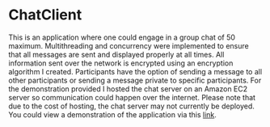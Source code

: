 # ChatClient

This is an application where one could engage in a group chat of 50 maximum. Multithreading and concurrency were implemented to ensure that all messages are sent and displayed properly at all times. All information sent over the network is encrypted using an encryption algorithm I created. Participants have the option of sending a message to all other participants or sending a message private to specific participants. For the demonstration provided I hosted the chat server on an Amazon EC2 server so communication could happen over the internet. Please note that due to the cost of hosting, the chat server may not currently be deployed.  You could view a demonstration of the application via this [link](https://project-videos-vs.s3.amazonaws.com/lets-chat/lets-chat-trailer.mp4).
